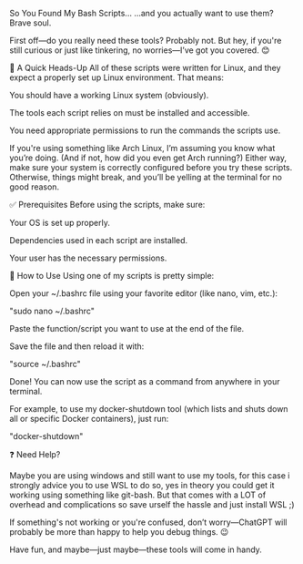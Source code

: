 So You Found My Bash Scripts...
…and you actually want to use them? Brave soul.

First off—do you really need these tools? Probably not. But hey, if you're still curious or just like tinkering, no worries—I’ve got you covered. 😊

🐧 A Quick Heads-Up
All of these scripts were written for Linux, and they expect a properly set up Linux environment. That means:

You should have a working Linux system (obviously).

The tools each script relies on must be installed and accessible.

You need appropriate permissions to run the commands the scripts use.

If you're using something like Arch Linux, I’m assuming you know what you’re doing. (And if not, how did you even get Arch running?) Either way, make sure your system is correctly configured before you try these scripts. Otherwise, things might break, and you’ll be yelling at the terminal for no good reason.

✅ Prerequisites
Before using the scripts, make sure:

Your OS is set up properly.

Dependencies used in each script are installed.

Your user has the necessary permissions.

🚀 How to Use
Using one of my scripts is pretty simple:

Open your ~/.bashrc file using your favorite editor (like nano, vim, etc.):

"sudo nano ~/.bashrc"

Paste the function/script you want to use at the end of the file.

Save the file and then reload it with:

"source ~/.bashrc"

Done! You can now use the script as a command from anywhere in your terminal.

For example, to use my docker-shutdown tool (which lists and shuts down all or specific Docker containers), just run:

"docker-shutdown"

❓ Need Help?

Maybe you are using windows and still want to use my tools, for this case i strongly advice you to use WSL to do so, yes in theory you could get it working using something like git-bash.
But that comes with a LOT of overhead and complications so save urself the hassle and just install WSL ;)

If something's not working or you're confused, don’t worry—ChatGPT will probably be more than happy to help you debug things. 😉

Have fun, and maybe—just maybe—these tools will come in handy.
